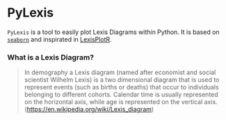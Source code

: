 # PyLexis

`PyLexis` is a tool to easily plot Lexis Diagrams within Python. It is based on [`seaborn`](https://seaborn.pydata.org/) and inspirated in 
[LexisPlotR](https://github.com/ottlngr/LexisPlotR).

### What is a Lexis Diagram?

> In demography a Lexis diagram (named after economist and social scientist Wilhelm Lexis) is a two dimensional diagram that is used to represent events 
(such as births or deaths) that occur to individuals belonging to different cohorts. Calendar time is usually represented on the horizontal axis, while 
age is represented on the vertical axis. (<https://en.wikipedia.org/wiki/Lexis_diagram>)

